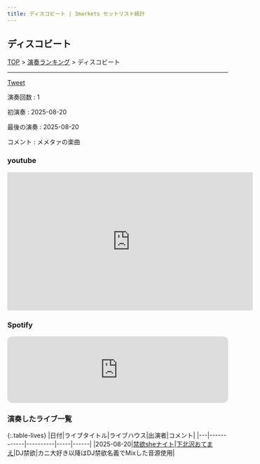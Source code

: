 ```yaml
---
title: ディスコビート | 3markets セットリスト統計
---
```

## ディスコビート


[TOP](/setlist/) > [演奏ランキング](songs.html) > ディスコビート

___

<a href="https://twitter.com/share?ref_src=twsrc%5Etfw" data-text="3markets[ ]セットリスト > ディスコビート" class="twitter-share-button" data-via="3markets" data-hashtags="3markets" data-related="3markets" data-show-count="false">Tweet</a>

演奏回数
: 1

初演奏
: 2025-08-20

最後の演奏
: 2025-08-20


コメント
: メメタァの楽曲




### youtube
<iframe width="560" height="315" src="https://www.youtube.com/embed/F-7XHqWSw8g" title="YouTube video player" frameborder="0" allow="accelerometer; autoplay; clipboard-write; encrypted-media; gyroscope; picture-in-picture; web-share" allowfullscreen></iframe>





### Spotify
<iframe style="border-radius:12px" src="https://open.spotify.com/embed/track/2eZVHSa74qYP781rWPFica?utm_source=generator" width="100%" height="152" frameBorder="0" allowfullscreen="" allow="autoplay; clipboard-write; encrypted-media; fullscreen; picture-in-picture" loading="lazy"></iframe>





### 演奏したライブ一覧

{:.table-lives}
|日付|ライブタイトル|ライブハウス|出演者|コメント|
|---|------------|----------|-----|------|
|<span class="nowrap">2025-08-20</span>|[禁欲sheナイト](live212.html)|[下北沢おてまえ](livehouse058.html)|DJ禁欲|カニ大好き以降はDJ禁欲名義でMixした音源使用|



<script async src="https://platform.twitter.com/widgets.js" charset="utf-8"></script>